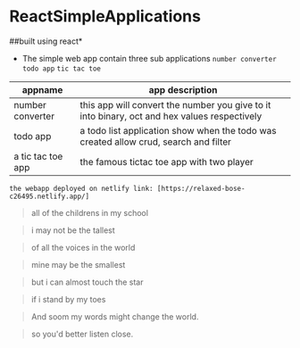 # ReactSimpleApplications

##built using react*
* The simple web app contain three sub applications
`number converter`  `todo app`  `tic tac toe`

| appname | app description |
| ------ | ------ |
| number converter | this app will convert the number you give to it into binary, oct and hex values respectively |
| todo app | a todo list application show when the todo was created allow crud, search and filter |
| a tic tac toe app | the famous tictac toe app with two player |

```
the webapp deployed on netlify link: [https://relaxed-bose-c26495.netlify.app/]
```

> all of the childrens in my school

> i may not be the tallest 

> of all the voices in the world 

> mine may be the smallest 

> but i can almost touch the star 

> if i stand by my toes 

> And soom my words might change the world.

> so you'd better listen close.
